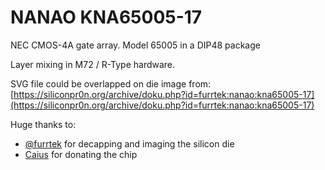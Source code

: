 # NANAO KNA65005-17

NEC CMOS-4A gate array. Model 65005 in a DIP48 package

Layer mixing in M72 / R-Type hardware.

SVG file could be overlapped on die image from: [https://siliconpr0n.org/archive/doku.php?id=furrtek:nanao:kna65005-17](https://siliconpr0n.org/archive/doku.php?id=furrtek:nanao:kna65005-17)


Huge thanks to:
* [@furrtek](https://github.com/furrtek) for decapping and imaging the silicon die
* [Caius](https://x.com/caiusarcade) for donating the chip